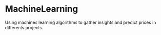 # MachineLearning

Using machines learning algorithms to gather insights and predict prices in differents projects.
